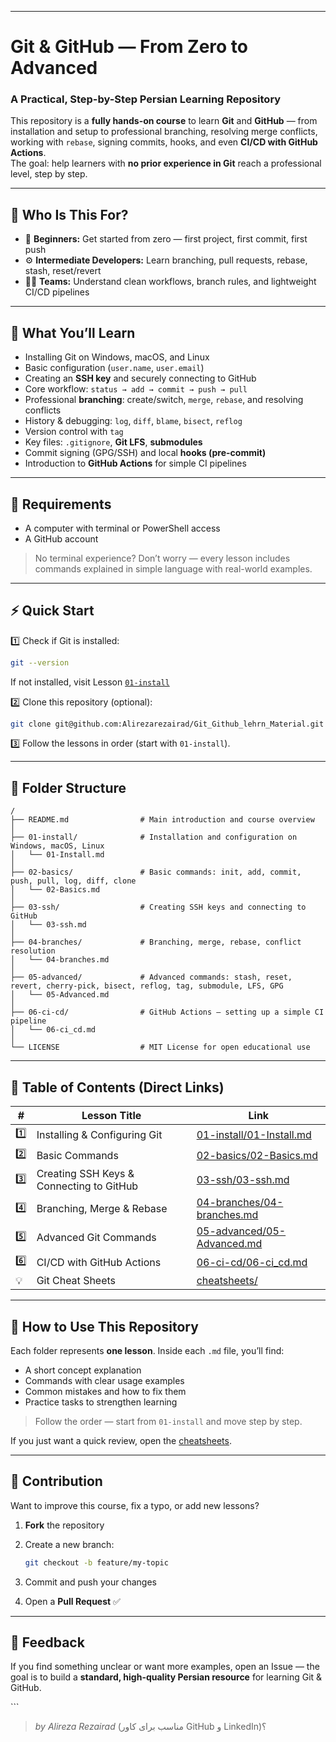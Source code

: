 
---

<div dir="ltr" align="left">

# Git & GitHub — From Zero to Advanced  
### A Practical, Step-by-Step Persian Learning Repository

This repository is a **fully hands-on course** to learn **Git** and **GitHub** — from installation and setup to professional branching, resolving merge conflicts, working with `rebase`, signing commits, hooks, and even **CI/CD with GitHub Actions**.  
The goal: help learners with **no prior experience in Git** reach a professional level, step by step.

---

## 👥 Who Is This For?
- 🧩 **Beginners:** Get started from zero — first project, first commit, first push  
- ⚙️ **Intermediate Developers:** Learn branching, pull requests, rebase, stash, reset/revert  
- 🧑‍💻 **Teams:** Understand clean workflows, branch rules, and lightweight CI/CD pipelines  

---

## 🧠 What You’ll Learn
- Installing Git on Windows, macOS, and Linux  
- Basic configuration (`user.name`, `user.email`)  
- Creating an **SSH key** and securely connecting to GitHub  
- Core workflow: `status → add → commit → push → pull`  
- Professional **branching**: create/switch, `merge`, `rebase`, and resolving conflicts  
- History & debugging: `log`, `diff`, `blame`, `bisect`, `reflog`  
- Version control with `tag`  
- Key files: `.gitignore`, **Git LFS**, **submodules**  
- Commit signing (GPG/SSH) and local **hooks (pre-commit)**  
- Introduction to **GitHub Actions** for simple CI pipelines  

---

## 🧰 Requirements
- A computer with terminal or PowerShell access  
- A GitHub account  

> No terminal experience? Don’t worry — every lesson includes commands explained in simple language with real-world examples.

---

## ⚡ Quick Start

1️⃣ Check if Git is installed:
```bash
git --version
````

If not installed, visit Lesson [`01-install`](./Farsi_version/01-install/01-Install.md)

2️⃣ Clone this repository (optional):

```bash
git clone git@github.com:Alirezarezairad/Git_Github_lehrn_Material.git
```

3️⃣ Follow the lessons in order (start with `01-install`).

---

## 📁 Folder Structure

```
/
├── README.md                # Main introduction and course overview
│
├── 01-install/              # Installation and configuration on Windows, macOS, Linux
│   └── 01-Install.md
│
├── 02-basics/               # Basic commands: init, add, commit, push, pull, log, diff, clone
│   └── 02-Basics.md
│
├── 03-ssh/                  # Creating SSH keys and connecting to GitHub
│   └── 03-ssh.md
│
├── 04-branches/             # Branching, merge, rebase, conflict resolution
│   └── 04-branches.md
│
├── 05-advanced/             # Advanced commands: stash, reset, revert, cherry-pick, bisect, reflog, tag, submodule, LFS, GPG
│   └── 05-Advanced.md
│
├── 06-ci-cd/                # GitHub Actions — setting up a simple CI pipeline
│   └── 06-ci_cd.md
│
└── LICENSE                  # MIT License for open educational use
```

---

## 🧭 Table of Contents (Direct Links)

| #   | Lesson Title                             | Link                                                                     |
| --- | ---------------------------------------- | ------------------------------------------------------------------------ |
| 1️⃣ | Installing & Configuring Git             | [01-install/01-Install.md](./Farsi_version/01-install/01-Install.md)     |
| 2️⃣ | Basic Commands                           | [02-basics/02-Basics.md](./Farsi_version/02-basics/02-Basics.md)         |
| 3️⃣ | Creating SSH Keys & Connecting to GitHub | [03-ssh/03-ssh.md](./Farsi_version/03-ssh/03-ssh.md)                     |
| 4️⃣ | Branching, Merge & Rebase                | [04-branches/04-branches.md](./Farsi_version/04-branches/04-branches.md) |
| 5️⃣ | Advanced Git Commands                    | [05-advanced/05-Advanced.md](./Farsi_version/05-advanced/05-Advanced.md) |
| 6️⃣ | CI/CD with GitHub Actions                | [06-ci-cd/06-ci_cd.md](./Farsi_version/06-ci-cd/06-ci_cd.md)             |
| 💡  | Git Cheat Sheets                         | [cheatsheets/](./Farsi_version/cheatsheets/)                             |

---

## 🧩 How to Use This Repository

Each folder represents **one lesson**.
Inside each `.md` file, you’ll find:

* A short concept explanation
* Commands with clear usage examples
* Common mistakes and how to fix them
* Practice tasks to strengthen learning

> Follow the order — start from `01-install` and move step by step.

If you just want a quick review, open the [cheatsheets](./Farsi_version/cheatsheets/).

---

## 🤝 Contribution

Want to improve this course, fix a typo, or add new lessons?

1. **Fork** the repository
2. Create a new branch:

   ```bash
   git checkout -b feature/my-topic
   ```
3. Commit and push your changes
4. Open a **Pull Request** ✅

---

## 💬 Feedback

If you find something unclear or want more examples,
open an Issue — the goal is to build a **standard, high-quality Persian resource** for learning Git & GitHub.

</div>
```

> *by Alireza Rezairad*
> (مناسب برای کاور GitHub و LinkedIn)؟
